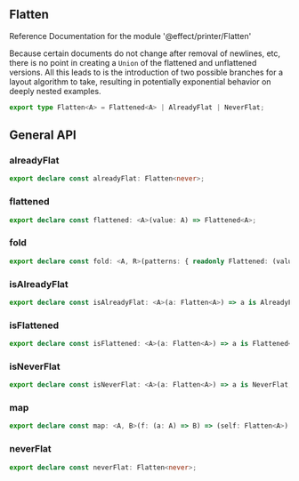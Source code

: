 ## Flatten

Reference Documentation for the module '@effect/printer/Flatten'

Because certain documents do not change after removal of newlines, etc, there
is no point in creating a `Union` of the flattened and unflattened versions.
All this leads to is the introduction of two possible branches for a layout
algorithm to take, resulting in potentially exponential behavior on deeply
nested examples.

```ts
export type Flatten<A> = Flattened<A> | AlreadyFlat | NeverFlat;
```

## General API

### alreadyFlat

```ts
export declare const alreadyFlat: Flatten<never>;
```

### flattened

```ts
export declare const flattened: <A>(value: A) => Flattened<A>;
```

### fold

```ts
export declare const fold: <A, R>(patterns: { readonly Flattened: (value: A) => R; readonly AlreadyFlat: () => R; readonly NeverFlat: () => R; }) => (flatten: Flatten<A>) => R;
```

### isAlreadyFlat

```ts
export declare const isAlreadyFlat: <A>(a: Flatten<A>) => a is AlreadyFlat;
```

### isFlattened

```ts
export declare const isFlattened: <A>(a: Flatten<A>) => a is Flattened<A>;
```

### isNeverFlat

```ts
export declare const isNeverFlat: <A>(a: Flatten<A>) => a is NeverFlat;
```

### map

```ts
export declare const map: <A, B>(f: (a: A) => B) => (self: Flatten<A>) => Flatten<B>;
```

### neverFlat

```ts
export declare const neverFlat: Flatten<never>;
```

